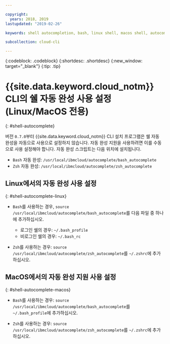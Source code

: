 ```yaml
---

copyright:
  years: 2018, 2019
lastupdated: "2019-02-26"

keywords: shell autocompletion, bash, linux shell, macos shell, autocompletion, autocompletion support, shell

subcollection: cloud-cli

---
```


{:codeblock: .codeblock} 
{:shortdesc: .shortdesc}
{:new_window: target="_blank"}
{:tip: .tip}

# {{site.data.keyword.cloud_notm}} CLI의 쉘 자동 완성 사용 설정(Linux/MacOS 전용)
{: #shell-autocomplete}

버전 `0.7.0`부터 {{site.data.keyword.cloud_notm}} CLI 설치 프로그램은 쉘 자동 완성을 자동으로 사용으로 설정하지 않습니다. 자동 완성 지원을 사용하려면 이를 수동으로 사용 설정해야 합니다. 자동 완성 스크립트는 다음 위치에 설치됩니다.

* `Bash` 자동 완성: `/usr/local/ibmcloud/autocomplete/bash_autocomplete`
* `Zsh` 자동 완성: `/usr/local/ibmcloud/autocomplete/zsh_autocomplete`

## Linux에서의 자동 완성 사용 설정
{: #shell-autocomplete-linux}

* `Bash`를 사용하는 경우,
`source /usr/local/ibmcloud/autocomplete/bash_autocomplete`를 다음 파일 중 하나에 추가하십시오.

  * 로그인 쉘의 경우: `~/.bash_profile`
  * 비로그인 쉘의 경우: `~/.bash_rc`
  
* `Zsh`를 사용하는 경우:
`source /usr/local/ibmcloud/autocomplete/zsh_autocomplete`를 `~/.zshrc`에 추가하십시오.

## MacOS에서의 자동 완성 지원 사용 설정
{: #shell-autocomplete-macos}

* `Bash`를 사용하는 경우:
`source /usr/local/ibmcloud/autocomplete/bash_autocomplete`를 `~/.bash_profile`에 추가하십시오.

* `Zsh`를 사용하는 경우:
`source /usr/local/ibmcloud/autocomplete/zsh_autocomplete`를 `~/.zshrc`에 추가하십시오.
